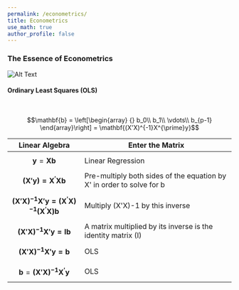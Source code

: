 ```yaml
---
permalink: /econometrics/
title: Econometrics
use_math: true
author_profile: false
---
```



### The Essence of Econometrics

![Alt Text](http://4.bp.blogspot.com/-qn3YRa-rr50/TZOzK29BAXI/AAAAAAAABCA/tZIYm6ApLhs/s1600/metrics_shirts_academicabstractions_com.jpg)

#### Ordinary Least Squares (OLS)
<br>

$$\mathbf{b} = \left[\begin{array}
{}
b_0\\
b_1\\
\vdots\\
b_{p-1}
\end{array}\right]
= \mathbf{(X'X)^{-1}X^{\prime}y}$$

Linear Algebra | Enter the Matrix
---------------|-----------------
$$\mathbf{y} = \mathbf{Xb}$$ | Linear Regression
$$\mathbf{(X'y) =X^{\prime}Xb}$$|Pre-multiply both sides of the equation by X' in order to solve for b
$$\mathbf{(X'X)^{-1}X'y =(X^{\prime}X)^{-1}(X^{\prime}X)b}$$|Multiply (X'X)-1 by this inverse
$$\mathbf{(X'X)^{-1}X'y = Ib}$$|A matrix multiplied by its inverse is the identity matrix (I)
$$\mathbf{(X'X)^{-1}X'y = b}$$| OLS
$$\mathbf{b} = \mathbf{(X'X)^{-1}X^{\prime}y}$$| OLS



<!---
#### 8 Classical OLS Assumptions
Assumption      | Mathematical Expression            | Violation may imply
----------------|------------------------------------|-----------------------
Linearity       | $$Y_t = \alpha + \beta X_t + ε_t$$ |  Nonlinearity
Expected value of error term is zero| $$E(ε∣X) = 0$$ |  Biased intercept  
X is non-stochastic and fixed in repeated samples (exogeneity) | $$Cov(X_s, ε_t) = 0$$ | Serial correlation
Serial Independence | $$Cov(ε_s, ε_t) = 0 $$        | Serial correlation
Homoskedasticity | $$Var(ε_t) = \sigma^2 = constant$$ | Heteroskedasticity
No Linear Relationships |  $$\sum_{t=1}^{T} (\delta_iX_{it} + \delta_jX_{jt}) \neq 0 \text{ and } i \neq j $$                            |Multicollinearity
Normality of disturbance | \[ε_t \sim \mathcal{N}(\mu,\,\sigma^{2})\,\]             | Outliers

<!---

https://www.albert.io/blog/key-assumptions-of-ols-econometrics-review/
http://statisticsbyjim.com/regression/ols-linear-regression-assumptions/
#### Scalars, Vectors, Matrices and Tensors

Welcome to Matrix
Scalar: one number
Vector: row/column of numbers
Matrix: many rows & columns
Tensors:
Machines :love Matrix

![Alt Text](https://upload.wikimedia.org/wikipedia/commons/6/6a/Agency_Matrix_Cube.png)



#### Python Code
```Python
import numpy as np
A = np.array([[1,2], [3,4], [5,6]])
A.T
A_inv = np.linalg.inv(A)
```

![BI](https://public.tableau.com/views/HongKongDistrictsandConstituencyAreasBoundaryMap_0/Sheet1?:embed=y&:display_count=yes&publish=yes)


<div class='tableauPlaceholder' id='viz1543025014426' style='position: relative'><noscript><a href='#'><img alt=' ' src='https:&#47;&#47;public.tableau.com&#47;static&#47;images&#47;Ho&#47;HongKongDistrictsandConstituencyAreasBoundaryMap_0&#47;Sheet1&#47;1_rss.png' style='border: none' /></a></noscript><object class='tableauViz'  style='display:none;'><param name='host_url' value='https%3A%2F%2Fpublic.tableau.com%2F' /> <param name='embed_code_version' value='3' /> <param name='site_root' value='' /><param name='name' value='HongKongDistrictsandConstituencyAreasBoundaryMap_0&#47;Sheet1' /><param name='tabs' value='no' /><param name='toolbar' value='yes' /><param name='static_image' value='https:&#47;&#47;public.tableau.com&#47;static&#47;images&#47;Ho&#47;HongKongDistrictsandConstituencyAreasBoundaryMap_0&#47;Sheet1&#47;1.png' /> <param name='animate_transition' value='yes' /><param name='display_static_image' value='yes' /><param name='display_spinner' value='yes' /><param name='display_overlay' value='yes' /><param name='display_count' value='yes' /><param name='filter' value='publish=yes' /></object></div>                <script type='text/javascript'>                    var divElement = document.getElementById('viz1543025014426');                    var vizElement = divElement.getElementsByTagName('object')[0];                    vizElement.style.width='100%';vizElement.style.height=(divElement.offsetWidth*0.75)+'px';                    var scriptElement = document.createElement('script');                    scriptElement.src = 'https://public.tableau.com/javascripts/api/viz_v1.js';                    vizElement.parentNode.insertBefore(scriptElement, vizElement);                </script>











<!---

$$\mathbf{b} = \mathbf{(X'X)^{-1}X^{\prime}y}$$

$$\mathbf{b} = \left[\begin{array}
{}
b_0\\
b_1\\
\vdots\\
b_{p-1}
\end{array}\right]
= \mathbf{(X'X)^{-1}X^{\prime}y}
$$

$$\mathbf{y} = \mathbf{Xb+e}$$

$$\mathbf{y} = \mathbf{Xb}$$

$$\mathbf{(X'y) =X^{\prime}Xb}$$

$$\mathbf{(X'X)^{-1}X'y =(X^{\prime}X)^{-1}(X^{\prime}X)b}$$

$$\mathbf{(X'X)^{-1}X'y = Ib}$$

$$\mathbf{(X'X)^{-1}X'y = b}$$

http://www.math.mcgill.ca/yyang/regression/RMarkdown/example.html

<!---

<div class='card-section'>
    <div class='skills'>
        <div class='skills-col'>
            <div class="skills-cat">Data Wrangling</div>
            <div class="skills-item">
                <img src="../images/logo/dplyr.jpg" width="30" alt="dplyr icon" title="dplyr">
                dplyr
            </div>
            <div class="skills-item">
                <img src="../images/logo/purrr.jpg" width="30" alt="purrr icon" title="purrr">
                purrr
            </div>
        </div>
        <div class='skills-col'>
            <div class="skills-cat">Machine Learning</div>
            <div class="skills-item">
                <img src="../images/logo/forecast.png" width="30" alt="forecast icon" title="forecast">
                forecast
            </div>
            <div class="skills-item">
                <img src="../images/logo/h2o.png" width="30" alt="h2o icon" title="h2o">
                h2o
            </div>
            <div class="skills-item">
                <img src="../images/logo/sklearn.png" width="30" alt="sklearn icon" title="scikit-learn">
                scikit-learn
            </div>
        </div>
        <div class='skills-col'>
            <div class="skills-cat">Data Viz/DL</div>
            <div class="skills-item">
                <img src="../images/logo/qliksense.PNG" width="30" alt="qliksense icon" title="qliksense">
                qliksense
            </div>
            <div class="skills-item">
                <img src="../images/logo/tableau.PNG" width="30" alt="tableau icon" title="tableau">
                tableau
            </div>
        </div>
        </div>
        </div>

--->
